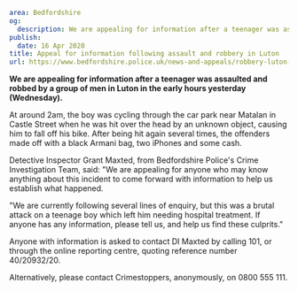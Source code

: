 ```yaml
area: Bedfordshire
og:
  description: We are appealing for information after a teenager was assaulted and robbed by a group of men in Luton in the early hours yesterday (Wednesday).
publish:
  date: 16 Apr 2020
title: Appeal for information following assault and robbery in Luton
url: https://www.bedfordshire.police.uk/news-and-appeals/robbery-luton-appeal-april20
```

**We are appealing for information after a teenager was assaulted and robbed by a group of men in Luton in the early hours yesterday (Wednesday).**

At around 2am, the boy was cycling through the car park near Matalan in Castle Street when he was hit over the head by an unknown object, causing him to fall off his bike. After being hit again several times, the offenders made off with a black Armani bag, two iPhones and some cash.

Detective Inspector Grant Maxted, from Bedfordshire Police's Crime Investigation Team, said: "We are appealing for anyone who may know anything about this incident to come forward with information to help us establish what happened.

"We are currently following several lines of enquiry, but this was a brutal attack on a teenage boy which left him needing hospital treatment. If anyone has any information, please tell us, and help us find these culprits."

Anyone with information is asked to contact DI Maxted by calling 101, or through the online reporting centre, quoting reference number 40/20932/20.

Alternatively, please contact Crimestoppers, anonymously, on 0800 555 111.

